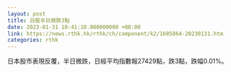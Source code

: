 ```yaml
---
layout: post
title: 日股半日微跌3點
date: 2023-01-31 10:41:10.000000000 +08:00
link: https://news.rthk.hk/rthk/ch/component/k2/1685864-20230131.htm
categories: rthk
---
```


日本股市表現反覆，半日微跌，日經平均指數報27429點，跌3點，跌幅0.01%。
